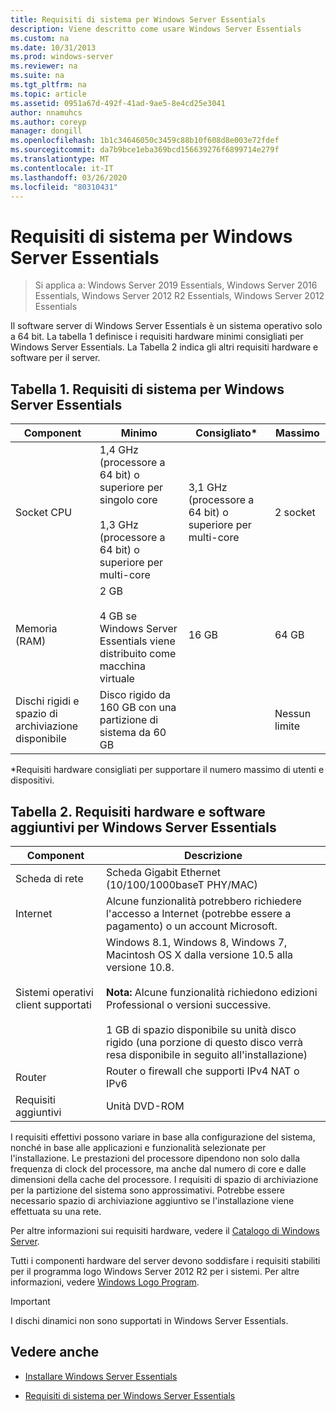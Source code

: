 ```yaml
---
title: Requisiti di sistema per Windows Server Essentials
description: Viene descritto come usare Windows Server Essentials
ms.custom: na
ms.date: 10/31/2013
ms.prod: windows-server
ms.reviewer: na
ms.suite: na
ms.tgt_pltfrm: na
ms.topic: article
ms.assetid: 0951a67d-492f-41ad-9ae5-8e4cd25e3041
author: nnamuhcs
ms.author: coreyp
manager: dongill
ms.openlocfilehash: 1b1c34646050c3459c88b10f608d8e003e72fdef
ms.sourcegitcommit: da7b9bce1eba369bcd156639276f6899714e279f
ms.translationtype: MT
ms.contentlocale: it-IT
ms.lasthandoff: 03/26/2020
ms.locfileid: "80310431"
---
```

# <a name="system-requirements-for-windows-server-essentials"></a>Requisiti di sistema per Windows Server Essentials

>Si applica a: Windows Server 2019 Essentials, Windows Server 2016 Essentials, Windows Server 2012 R2 Essentials, Windows Server 2012 Essentials 
  
  Il software server di Windows Server Essentials è un sistema operativo solo a 64 bit. La tabella 1 definisce i requisiti hardware minimi consigliati per Windows Server Essentials. La Tabella 2 indica gli altri requisiti hardware e software per il server.  
    
  
## <a name="table-1-system-requirements-for-windows-server-essentials"></a>Tabella 1. Requisiti di sistema per Windows Server Essentials  
  
|Component|Minimo|Consigliato*|Massimo|  
|---------------|-------------|-------------------|-------------|  
|Socket CPU|1,4 GHz (processore a 64 bit) o superiore per singolo core<br /><br /> 1,3 GHz (processore a 64 bit) o superiore per multi-core|3,1 GHz (processore a 64 bit) o superiore per multi-core|2 socket|  
|Memoria (RAM)|2 GB<br /><br /> 4 GB se Windows Server Essentials viene distribuito come macchina virtuale|16 GB|64 GB|  
|Dischi rigidi e spazio di archiviazione disponibile|Disco rigido da 160 GB con una partizione di sistema da 60 GB||Nessun limite|  
  
 *Requisiti hardware consigliati per supportare il numero massimo di utenti e dispositivi.  
  
## <a name="table-2-additional-hardware-and-software-requirements-for-windows-server-essentials"></a>Tabella 2. Requisiti hardware e software aggiuntivi per Windows Server Essentials  
  
|Component|Descrizione|  
|---------------|-----------------|  
|Scheda di rete|Scheda Gigabit Ethernet (10/100/1000baseT PHY/MAC)|  
|Internet|Alcune funzionalità potrebbero richiedere l'accesso a Internet (potrebbe essere a pagamento) o un account Microsoft.|  
|Sistemi operativi client supportati|Windows 8.1, Windows 8, Windows 7, Macintosh OS X dalla versione 10.5 alla versione 10.8.<br /><br /> **Nota:** Alcune funzionalità richiedono edizioni Professional o versioni successive.<br /><br /> 1 GB di spazio disponibile su unità disco rigido (una porzione di questo disco verrà resa disponibile in seguito all'installazione)|  
|Router|Router o firewall che supporti IPv4 NAT o IPv6|  
|Requisiti aggiuntivi|Unità DVD-ROM|  
  
 I requisiti effettivi possono variare in base alla configurazione del sistema, nonché in base alle applicazioni e funzionalità selezionate per l'installazione. Le prestazioni del processore dipendono non solo dalla frequenza di clock del processore, ma anche dal numero di core e dalle dimensioni della cache del processore. I requisiti di spazio di archiviazione per la partizione del sistema sono approssimativi. Potrebbe essere necessario spazio di archiviazione aggiuntivo se l'installazione viene effettuata su una rete.  
  
 Per altre informazioni sui requisiti hardware, vedere il [Catalogo di Windows Server](https://www.windowsservercatalog.com/).  
  
 Tutti i componenti hardware del server devono soddisfare i requisiti stabiliti per il programma logo Windows Server 2012 R2 per i sistemi. Per altre informazioni, vedere [Windows Logo Program](https://msdn.microsoft.com/windows/hardware/gg487403.aspx).  

> [!IMPORTANT]
> I dischi dinamici non sono supportati in Windows Server Essentials.

## <a name="see-also"></a>Vedere anche  
 
-   [Installare Windows Server Essentials](../install/Install-Windows-Server-Essentials.md)  
  
-   [Requisiti di sistema per Windows Server Essentials](system-requirements.md)


